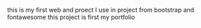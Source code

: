 this is my first web and proect
I use in project from bootstrap and fontawesome
this project is first my portfolio

